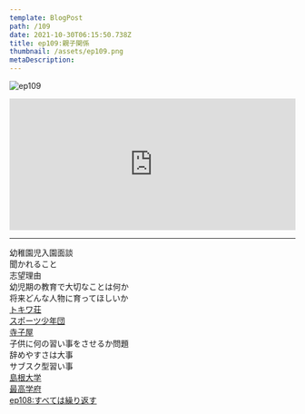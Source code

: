 ```yaml
---
template: BlogPost
path: /109
date: 2021-10-30T06:15:50.738Z
title: ep109:親子関係
thumbnail: /assets/ep109.png
metaDescription:
---
```

![ep109](/assets/ep109.png)

<iframe src="https://open.spotify.com/embed/episode/7DlTmWlJz1ATnCMkSnon1P?utm_source=generator" width="100%" height="232" frameBorder="0" allowfullscreen="" allow="autoplay; clipboard-write; encrypted-media; fullscreen; picture-in-picture"></iframe>

***

幼稚園児入園面談  
聞かれること  
志望理由  
幼児期の教育で大切なことは何か  
将来どんな人物に育ってほしいか  
[トキワ荘](https://ja.wikipedia.org/wiki/%E3%83%88%E3%82%AD%E3%83%AF%E8%8D%98)  
[スポーツ少年団](https://www.japan-sports.or.jp/club/tabid66.html)  
[寺子屋](https://ja.wikipedia.org/wiki/%E5%AF%BA%E5%AD%90%E5%B1%8B)  
子供に何の習い事をさせるか問題  
辞めやすさは大事  
サブスク型習い事  
[島根大学](https://www.shimane-u.ac.jp/)  
[最高学府](https://kotobank.jp/word/%E6%9C%80%E9%AB%98%E5%AD%A6%E5%BA%9C-507521)  
[ep108:すべては繰り返す](https://jamming.fm/108)  
